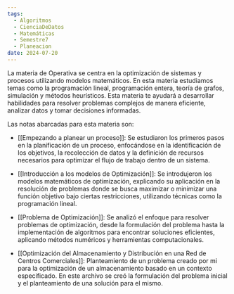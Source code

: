 ```yaml
---
tags:
  - Algoritmos
  - CienciaDeDatos
  - Matemáticas
  - Semestre7
  - Planeacion
date: 2024-07-20
---
```

La materia de Operativa se centra en la optimización de sistemas y procesos utilizando modelos matemáticos. En esta materia estudiamos temas como la programación lineal, programación entera, teoría de grafos, simulación y métodos heurísticos. Esta materia te ayudará a desarrollar habilidades para resolver problemas complejos de manera eficiente, analizar datos y tomar decisiones informadas.

Las notas abarcadas para esta materia son:

- [[Empezando a planear un proceso]]: Se estudiaron los primeros pasos en la planificación de un proceso, enfocándose en la identificación de los objetivos, la recolección de datos y la definición de recursos necesarios para optimizar el flujo de trabajo dentro de un sistema.
    
- [[Introducción a los modelos de Optimización]]: Se introdujeron los modelos matemáticos de optimización, explicando su aplicación en la resolución de problemas donde se busca maximizar o minimizar una función objetivo bajo ciertas restricciones, utilizando técnicas como la programación lineal.
    
- [[Problema de Optimización]]: Se analizó el enfoque para resolver problemas de optimización, desde la formulación del problema hasta la implementación de algoritmos para encontrar soluciones eficientes, aplicando métodos numéricos y herramientas computacionales.

- [[Optimización del Almacenamiento y Distribución en una Red de Centros Comerciales]]: Planteamiento de un problema creado por mi para la optimización de un almacenamiento basado en un contexto especificado. En este archivo se creó la formulación del problema inicial y el planteamiento de una solución para el mismo.



